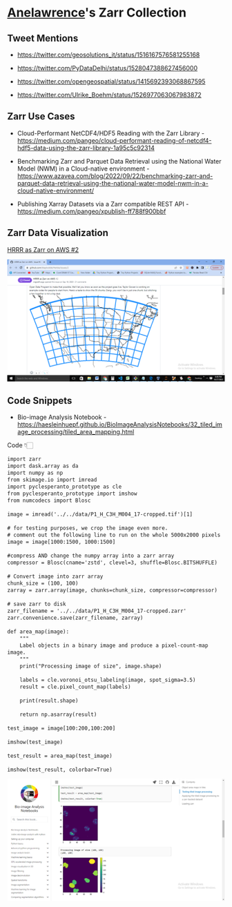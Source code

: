 # [Anelawrence](https://github.com/Anelawrence/)'s Zarr Collection

## Tweet Mentions

- https://twitter.com/geosolutions_it/status/1516167576581255168

- https://twitter.com/PyDataDelhi/status/1528047388627456000

- https://twitter.com/opengeospatial/status/1415692393068867595

- https://twitter.com/Ulrike_Boehm/status/1526977063067983872

## Zarr Use Cases

- Cloud-Performant NetCDF4/HDF5 Reading with the Zarr Library - https://medium.com/pangeo/cloud-performant-reading-of-netcdf4-hdf5-data-using-the-zarr-library-1a95c5c92314

- Benchmarking Zarr and Parquet Data Retrieval using the National Water Model (NWM) in a Cloud-native environment - https://www.azavea.com/blog/2022/09/22/benchmarking-zarr-and-parquet-data-retrieval-using-the-national-water-model-nwm-in-a-cloud-native-environment/

- Publishing Xarray Datasets via a Zarr compatible REST API - https://medium.com/pangeo/xpublish-ff788f900bbf

## Zarr Data Visualization

[HRRR as Zarr on AWS #2 ](https://github.com/blaylockbk/Herbie/issues/2)

![image1](/_data/Anelawrence/screenshots/image2.png)

## Code Snippets

- Bio-image Analysis Notebook - https://haesleinhuepf.github.io/BioImageAnalysisNotebooks/32_tiled_image_processing/tiled_area_mapping.html

Code 👇🏻
```
import zarr
import dask.array as da
import numpy as np
from skimage.io import imread
import pyclesperanto_prototype as cle
from pyclesperanto_prototype import imshow
from numcodecs import Blosc

image = imread('../../data/P1_H_C3H_M004_17-cropped.tif')[1]

# for testing purposes, we crop the image even more.
# comment out the following line to run on the whole 5000x2000 pixels
image = image[1000:1500, 1000:1500]

#compress AND change the numpy array into a zarr array
compressor = Blosc(cname='zstd', clevel=3, shuffle=Blosc.BITSHUFFLE)

# Convert image into zarr array
chunk_size = (100, 100)
zarray = zarr.array(image, chunks=chunk_size, compressor=compressor)

# save zarr to disk
zarr_filename = '../../data/P1_H_C3H_M004_17-cropped.zarr'
zarr.convenience.save(zarr_filename, zarray)

def area_map(image):
    """
    Label objects in a binary image and produce a pixel-count-map image.
    """
    print("Processing image of size", image.shape)
    
    labels = cle.voronoi_otsu_labeling(image, spot_sigma=3.5)
    result = cle.pixel_count_map(labels)
    
    print(result.shape)
    
    return np.asarray(result)

test_image = image[100:200,100:200]

imshow(test_image)

test_result = area_map(test_image)

imshow(test_result, colorbar=True)

```


![image2](/_data/Anelawrence/screenshots/image1.png)
